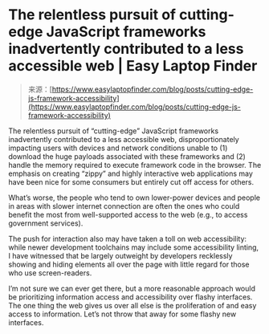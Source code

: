 <!--yml
category: 未分类
date: 2024-05-27 15:21:59
-->

# The relentless pursuit of cutting-edge JavaScript frameworks inadvertently contributed to a less accessible web | Easy Laptop Finder

> 来源：[https://www.easylaptopfinder.com/blog/posts/cutting-edge-js-framework-accessibility](https://www.easylaptopfinder.com/blog/posts/cutting-edge-js-framework-accessibility)

The relentless pursuit of “cutting-edge” JavaScript frameworks inadvertently contributed to a less accessible web, disproportionately impacting users with devices and network conditions unable to (1) download the huge payloads associated with these frameworks and (2) handle the memory required to execute framework code in the browser. The emphasis on creating “zippy” and highly interactive web applications may have been nice for some consumers but entirely cut off access for others.

What’s worse, the people who tend to own lower-power devices and people in areas with slower internet connection are often the ones who could benefit the most from well-supported access to the web (e.g., to access government services).

The push for interaction also may have taken a toll on web accessibility: while newer development toolchains may include some accessibility linting, I have witnessed that be largely outweight by developers recklessly showing and hiding elements all over the page with little regard for those who use screen-readers.

I’m not sure we can ever get there, but a more reasonable approach would be prioritizing information access and accessibility over flashy interfaces. The one thing the web gives us over all else is the proliferation of and easy access to information. Let’s not throw that away for some flashy new interfaces.